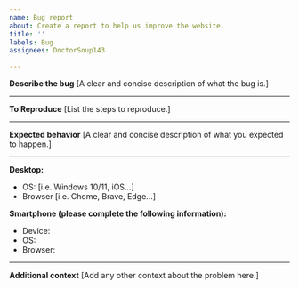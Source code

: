 ```yaml
---
name: Bug report
about: Create a report to help us improve the website.
title: ''
labels: Bug
assignees: DoctorSoup143

---
```


**Describe the bug**
[A clear and concise description of what the bug is.]

---

**To Reproduce**
[List the steps to reproduce.]

---

**Expected behavior**
[A clear and concise description of what you expected to happen.]

---

**Desktop:**
 - OS: [i.e. Windows 10/11, iOS...]
 - Browser [i.e. Chome, Brave, Edge...]

**Smartphone (please complete the following information):**
 - Device: 
 - OS: 
 - Browser: 

---

**Additional context**
[Add any other context about the problem here.]
